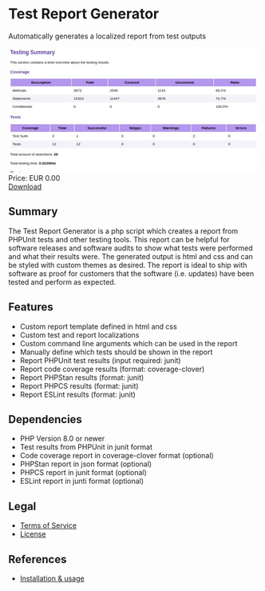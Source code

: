 # Test Report Generator

Automatically generates a localized report from test outputs

<div class="splash">
    <img alt="Splash" src="/content/solutions/finished/TestReportGenerator/img/TestReportGenerator_splash.png">
    <div class="price">Price: EUR 0.00</div>
    <div class="purchase">
        <a class="button" href="https://github.com/Karaka-Management/TestReportGenerator/archive/refs/heads/master.zip">Download</a>
    </div>
</div>

## Summary

The Test Report Generator is a php script which creates a report from PHPUnit tests and other testing tools. This report can be helpful for software releases and software audits to show what tests were performed and what their results were. The generated output is html and css and can be styled with custom themes as desired. The report is ideal to ship with software as proof for customers that the software (i.e. updates) have been tested and perform as expected.

## Features

* Custom report template defined in html and css
* Custom test and report localizations
* Custom command line arguments which can be used in the report
* Manually define which tests should be shown in the report
* Report PHPUnit test results (input required: junit)
* Report code coverage results (format: coverage-clover)
* Report PHPStan results (format: junit)
* Report PHPCS results (format: junit)
* Report ESLint results (format: junit)

## Dependencies

* PHP Version 8.0 or newer
* Test results from PHPUnit in junit format
* Code coverage report in coverage-clover format (optional)
* PHPStan report in json format (optional)
* PHPCS report in junit format (optional)
* ESLint report in junti format (optional)

## Legal

* [Terms of Service](/en/terms)
* [License](https://github.com/Karaka-Management/TestReportGenerator/blob/master/LICENSE.txt)

## References

* [Installation & usage](https://github.com/Karaka-Management/TestReportGenerator/blob/master/README.md)
